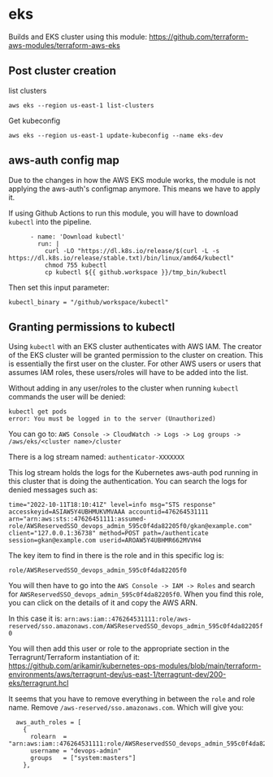 # eks

Builds and EKS cluster using this module: https://github.com/terraform-aws-modules/terraform-aws-eks

## Post cluster creation

list clusters
```
aws eks --region us-east-1 list-clusters
```

Get kubeconfig
```
aws eks --region us-east-1 update-kubeconfig --name eks-dev
```

## aws-auth config map
Due to the changes in how the AWS EKS module works, the module is not applying the aws-auth's configmap anymore.  This means we have to apply it.  


If using Github Actions to run this module, you will have to download `kubectl` into the pipeline.
```
      - name: 'Download kubectl'
        run: |
          curl -LO "https://dl.k8s.io/release/$(curl -L -s https://dl.k8s.io/release/stable.txt)/bin/linux/amd64/kubectl"
          chmod 755 kubectl
          cp kubectl ${{ github.workspace }}/tmp_bin/kubectl
```

Then set this input parameter:
```
kubectl_binary = "/github/workspace/kubectl"
```

## Granting permissions to kubectl
Using `kubectl` with an EKS cluster authenticates with AWS IAM.  The creator of the EKS cluster will be granted permission to the cluster on creation.  This is essentially the first user on the cluster.  For other AWS users or users that assumes IAM roles, these users/roles will have to be added into the list.

Without adding in any user/roles to the cluster when running `kubectl` commands the user will be denied:
```
kubectl get pods
error: You must be logged in to the server (Unauthorized)
```

You can go to: `AWS Console -> CloudWatch -> Logs -> Log groups -> /aws/eks/<cluster name>/cluster`

There is a log stream named: `authenticator-XXXXXXX`

This log stream holds the logs for the Kubernetes aws-auth pod running in this cluster that is doing the authentication.  You can search the logs for denied messages such as:

```
time="2022-10-11T18:10:41Z" level=info msg="STS response" accesskeyid=ASIAW5Y4UBHMUKVMVAAA accountid=476264531111 arn="arn:aws:sts::47626451111:assumed-role/AWSReservedSSO_devops_admin_595c0f4da82205f0/gkan@example.com" client="127.0.0.1:36738" method=POST path=/authenticate session=gkan@example.com userid=AROAW5Y4UBHMR662MVVH4
```

The key item to find in there is the role and in this specific log is:
```
role/AWSReservedSSO_devops_admin_595c0f4da82205f0
```

You will then have to go into the `AWS Console -> IAM -> Roles` and search for `AWSReservedSSO_devops_admin_595c0f4da82205f0`.  When you find this role, you can click on the details of it and copy the AWS ARN.

In this case it is: `arn:aws:iam::476264531111:role/aws-reserved/sso.amazonaws.com/AWSReservedSSO_devops_admin_595c0f4da82205f0`

You will then add this user or role to the appropriate section in the Terragrunt/Terraform instantiation of it: https://github.com/arikamir/kubernetes-ops-modules/blob/main/terraform-environments/aws/terragrunt-dev/us-east-1/terragrunt-dev/200-eks/terragrunt.hcl

It seems that you have to remove everything in between the `role` and role name.  Remove `/aws-reserved/sso.amazonaws.com`.  Which will give you:

```
  aws_auth_roles = [
    {
      rolearn  = "arn:aws:iam::476264531111:role/AWSReservedSSO_devops_admin_595c0f4da82205f0"
      username = "devops-admin"
      groups   = ["system:masters"]
    },
 ```
 
 

